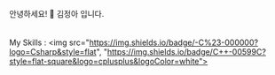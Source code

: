
안녕하세요! 🐹 김정아 입니다.
<br />
<br />
<br />
My Skills : <img src="https://img.shields.io/badge/-C%23-000000?logo=Csharp&style=flat", "https://img.shields.io/badge/C++-00599C?style=flat-square&logo=cplusplus&logoColor=white">
</div>
</div>
 
 
